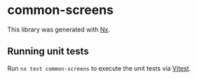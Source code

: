 # common-screens

This library was generated with [Nx](https://nx.dev).

## Running unit tests

Run `nx test common-screens` to execute the unit tests via [Vitest](https://vitest.dev/).
